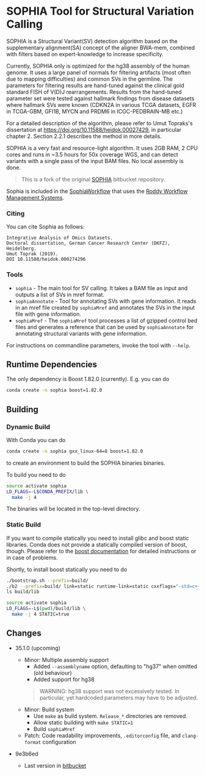 # SOPHIA Tool for Structural Variation Calling

SOPHIA is a Structural Variant(SV) detection algorithm based on the supplementary alignment(SA) concept of the aligner BWA-mem, combined with filters based on expert-knowledge to increase specificity. 

Currently, SOPHIA only is optimized for the hg38 assembly of the human genome. 
It uses a large panel of normals for filtering artifacts (most often due to mapping difficulties) and common SVs in the germline.
The parameters for filtering results are hand-tuned against the clinical gold standard FISH of V(D)J rearrangements.
Results from the hand-tuned parameter set were tested against hallmark findings from disease datasets where hallmark SVs were known (CDKN2A in various TCGA datasets, EGFR in TCGA-GBM, GFI1B, MYCN and PRDM6 in ICGC-PEDBRAIN-MB etc.) 

For a detailed description of the algorithm, please refer to Umut Topraks's dissertation at https://doi.org/10.11588/heidok.00027429, in particular chapter 2. Section 2.2.1 describes the method in more details.

SOPHIA is a very fast and resource-light algorithm. It uses 2GB RAM, 2 CPU cores and runs in ~3.5 hours for 50x coverage WGS, and can detect variants with a single pass of the input BAM files. No local assembly is done.

> This is a fork of the original [SOPHIA](https://bitbucket.org/utoprak/sophia/src/master/) bitbucket repository.

Sophia is included in the [SophiaWorkflow](https://github.com/DKFZ-ODCF/SophiaWorkflow) that uses the [Roddy Workflow Management Systems](https://github.com/TheRoddyWMS/Roddy).


### Citing

You can cite Sophia as follows:

    Integrative Analysis of Omics Datasets.
    Doctoral dissertation, German Cancer Research Center (DKFZ), Heidelberg.
    Umut Toprak (2019).
    DOI 10.11588/heidok.000274296

### Tools

* `sophia` - The main tool for SV calling. It takes a BAM file as input and outputs a list of SVs in mref format.
* `sophiaAnnotate` - Tool for annotating SVs with gene information. It reads in an mref file created by `sophiaMref` and annotates the SVs in the input file with gene information.
* `sophiaMref` - The `sophiaMref` tool processes a list of gzipped control bed files and generates a reference that can be used by `sophiaAnnotate` for annotating structural variants with gene information.

For instructions on commandline parameters, invoke the tool with `--help`.

## Runtime Dependencies

The only dependency is Boost 1.82.0 (currently). E.g. you can do

```bash
conda create -n sophia boost=1.82.0
```

## Building

### Dynamic Build

With Conda you can do

```bash
conda create -n sophia gxx_linux-64=8 boost=1.82.0
```

to create an environment to build the SOPHIA binaries binaries.

To build you need to do

```bash
source activate sophia
LD_FLAGS=-L$CONDA_PREFIX/lib \
  make -j 4
```

The binaries will be located in the top-level directory.


### Static Build

If you want to compile statically you need to install glibc and boost static libraries. Conda does not provide a statically compiled version of boost, though. Please refer to the [boost documentation]() for detailed instructions or in case of problems.

Shortly, to install boost statically you need to do

```bash
./bootstrap.sh --prefix=build/
./b2 --prefix=build/ link=static runtime-link=static cxxflags="-std=c++11 -fPIC"
ls build/lib

```

```bash
source activate sophia
LD_FLAGS=-L$(pwd)/build/lib \
  make -j 4 STATIC=true
```

## Changes

* 35.1.0 (upcoming)
  * Minor: Multiple assembly support 
    * Added `--assemblyname` option, defaulting to "hg37" when omitted (old behaviour)
    * Added support for hg38
    > WARNING: hg38 support was not excessively tested. In particular, yet hardcoded parameters may have to be adjusted.
  * Minor: Build system
    * Use `make` as build system. `Release_*` directories are removed.
    * Allow static building with `make STATIC=1`
    * Build `sophiaMref`
  * Patch: Code readability improvements, `.editorconfig` file, and `clang-format` configuration

* 9e3b6ed
  * Last version in [bitbucket](https://bitbucket.org/compbio_charite/sophia/src/master/)
